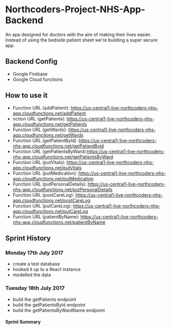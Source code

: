 # Northcoders-Project-NHS-App-Backend

An app designed for doctors with the aim of making their lives easier. Instead of using the bedside patient sheet we're building a super secure app. 

## Backend Config
* Google Firebase 
* Google Cloud functions

## How to use it
* Function URL (addPatient): https://us-central1-live-northcoders-nhs-app.cloudfunctions.net/addPatient
* nction URL (getPatients): https://us-central1-live-northcoders-nhs-app.cloudfunctions.net/getPatients
* Function URL (getWards): https://us-central1-live-northcoders-nhs-app.cloudfunctions.net/getWards
* Function URL (getPatientById)      :https://us-central1-live-northcoders-nhs-app.cloudfunctions.net/getPatientById
* Function URL (getPatientsByWard):https://us-central1-live-northcoders-nhs-app.cloudfunctions.net/getPatientsByWard
* Function URL (putVitals): https://us-central1-live-northcoders-nhs-app.cloudfunctions.net/putVitals
* Function URL (putMedication):  https://us-central1-live-northcoders-nhs-app.cloudfunctions.net/putMedication
* Function URL (putPersonalDetails): https://us-central1-live-northcoders-nhs-app.cloudfunctions.net/putPersonalDetails
* Function URL (postCareLog): https://us-central1-live-northcoders-nhs-app.cloudfunctions.net/postCareLog
* Function URL (putCareLog): https://us-central1-live-northcoders-nhs-app.cloudfunctions.net/putCareLog
* Function URL (patientByName): https://us-central1-live-northcoders-nhs-app.cloudfunctions.net/patientByName

## Sprint History

### Monday 17th July 2017
* create a test database
* hooked it up to a React instance
* modelled the data 

### Tuesday 18th July 2017
* build the getPatients endpoint
* build the getPatientsById endpoint
* build the getPatientsByWardName endpoint

#### Sprint Summary